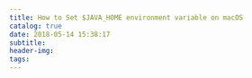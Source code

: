 ```yaml
---
title: How to Set $JAVA_HOME environment variable on macOS
catalog: true
date: 2018-05-14 15:38:17
subtitle:
header-img:
tags:
---
```



